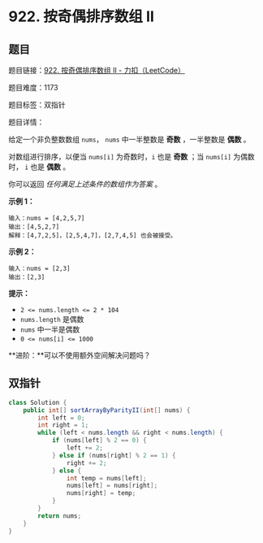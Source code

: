 # 922. 按奇偶排序数组 II

## 题目

题目链接：[922. 按奇偶排序数组 II - 力扣（LeetCode）](https://leetcode.cn/problems/sort-array-by-parity-ii/description/)

题目难度：1173

题目标签：双指针

题目详情：

给定一个非负整数数组 `nums`， `nums` 中一半整数是 **奇数** ，一半整数是 **偶数** 。

对数组进行排序，以便当 `nums[i]` 为奇数时，`i` 也是 **奇数** ；当 `nums[i]` 为偶数时， `i` 也是 **偶数** 。

你可以返回 *任何满足上述条件的数组作为答案* 。

**示例 1：**

```
输入：nums = [4,2,5,7]
输出：[4,5,2,7]
解释：[4,7,2,5]，[2,5,4,7]，[2,7,4,5] 也会被接受。
```

**示例 2：**

```
输入：nums = [2,3]
输出：[2,3]
```

**提示：**

- `2 <= nums.length <= 2 * 104`
- `nums.length` 是偶数
- `nums` 中一半是偶数
- `0 <= nums[i] <= 1000`

**进阶：**可以不使用额外空间解决问题吗？



## 双指针

``` java
class Solution {
    public int[] sortArrayByParityII(int[] nums) {
        int left = 0;
        int right = 1;
        while (left < nums.length && right < nums.length) {
            if (nums[left] % 2 == 0) {
                left += 2;
            } else if (nums[right] % 2 == 1) {
                right += 2;
            } else {
                int temp = nums[left];
                nums[left] = nums[right];
                nums[right] = temp;
            }
        }
        return nums;
    }
}
```